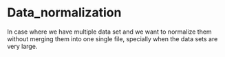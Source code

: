 # Data_normalization
In case where we have multiple data set and we want to normalize them without merging them into one single file, specially when the data sets are very large. 
